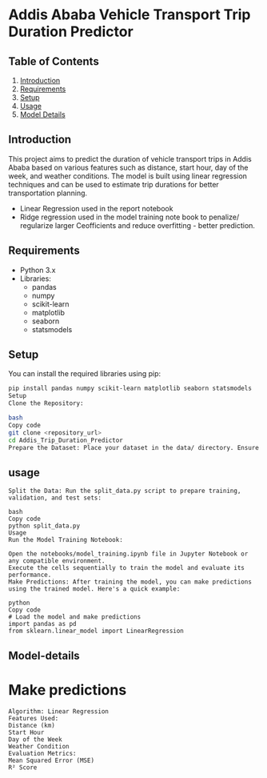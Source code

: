 
# Addis Ababa Vehicle Transport Trip Duration Predictor

## Table of Contents
1. [Introduction](#introduction)
2. [Requirements](#requirements)
3. [Setup](#setup)
4. [Usage](#usage)
5. [Model Details](#model-details)

## Introduction
This project aims to predict the duration of vehicle transport trips in Addis Ababa based on various features such as distance, start hour, day of the week, and weather conditions. The model is built using linear regression techniques and can be used to estimate trip durations for better transportation planning.

- Linear Regression used in the report notebook
- Ridge regression used in the model training note book to penalize/ regularize larger Ceofficients and reduce overfitting - better prediction.

## Requirements
- Python 3.x
- Libraries:
  - pandas
  - numpy
  - scikit-learn
  - matplotlib
  - seaborn
  - statsmodels


## Setup
You can install the required libraries using pip:
```bash
pip install pandas numpy scikit-learn matplotlib seaborn statsmodels
Setup
Clone the Repository:

bash
Copy code
git clone <repository_url>
cd Addis_Trip_Duration_Predictor
Prepare the Dataset: Place your dataset in the data/ directory. Ensure it's in the CSV format and named processed_data.csv.
```

## usage
```
Split the Data: Run the split_data.py script to prepare training, validation, and test sets:

bash
Copy code
python split_data.py
Usage
Run the Model Training Notebook:

Open the notebooks/model_training.ipynb file in Jupyter Notebook or any compatible environment.
Execute the cells sequentially to train the model and evaluate its performance.
Make Predictions: After training the model, you can make predictions using the trained model. Here's a quick example:

python
Copy code
# Load the model and make predictions
import pandas as pd
from sklearn.linear_model import LinearRegression
```

## Model-details

# Make predictions

```
Algorithm: Linear Regression
Features Used:
Distance (km)
Start Hour
Day of the Week
Weather Condition
Evaluation Metrics:
Mean Squared Error (MSE)
R² Score
```
